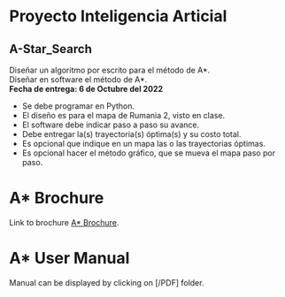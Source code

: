# Proyecto Inteligencia Articial
## A-Star_Search
Diseñar un algoritmo por escrito para el método de A*. <br>
Diseñar en software el método de A*. <br>
<b>Fecha de entrega: 6 de Octubre del 2022</b><br>

<ul>
	<li>Se debe programar en Python.</li>
	<li>El diseño es para el mapa de Rumania 2, visto en clase.</li>
	<li>El software debe indicar paso a paso su avance.</li>
	<li>Debe entregar la(s) trayectoria(s) óptima(s) y su costo total.</li>
	<li>Es opcional que indique en un mapa las o las trayectorias óptimas.</li> 
	<li>Es opcional hacer el método gráfico, que se mueva el mapa paso por paso.</li>
</ul>

# A* Brochure
Link to brochure [A* Brochure](https://www.canva.com/design/DAFOFiuFeaA/_X3HMKwf7AZqBzpzHI51JQ/edit?utm_content=DAFOFiuFeaA&utm_campaign=designshare&utm_medium=link2&utm_source=sharebutton).

# A* User Manual
Manual can be displayed by clicking on [/PDF] folder. 
